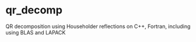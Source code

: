 # qr_decomp
QR decomposition using Householder reflections on C++, Fortran, including using BLAS and LAPACK
